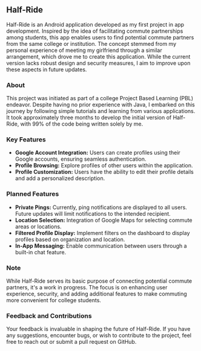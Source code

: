 ## Half-Ride

Half-Ride is an Android application developed as my first project in app development. Inspired by the idea of facilitating commute partnerships among students, this app enables users to find potential commute partners from the same college or institution. The concept stemmed from my personal experience of meeting my girlfriend through a similar arrangement, which drove me to create this application. While the current version lacks robust design and security measures, I aim to improve upon these aspects in future updates.

### About

This project was initiated as part of a college Project Based Learning (PBL) endeavor. Despite having no prior experience with Java, I embarked on this journey by following simple tutorials and learning from various applications. It took approximately three months to develop the initial version of Half-Ride, with 99% of the code being written solely by me.

### Key Features

- **Google Account Integration:** Users can create profiles using their Google accounts, ensuring seamless authentication.
- **Profile Browsing:** Explore profiles of other users within the application.
- **Profile Customization:** Users have the ability to edit their profile details and add a personalized description.

### Planned Features

- **Private Pings:** Currently, ping notifications are displayed to all users. Future updates will limit notifications to the intended recipient.
- **Location Selection:** Integration of Google Maps for selecting commute areas or locations.
- **Filtered Profile Display:** Implement filters on the dashboard to display profiles based on organization and location.
- **In-App Messaging:** Enable communication between users through a built-in chat feature.

### Note

While Half-Ride serves its basic purpose of connecting potential commute partners, it's a work in progress. The focus is on enhancing user experience, security, and adding additional features to make commuting more convenient for college students.

### Feedback and Contributions

Your feedback is invaluable in shaping the future of Half-Ride. If you have any suggestions, encounter bugs, or wish to contribute to the project, feel free to reach out or submit a pull request on GitHub.
